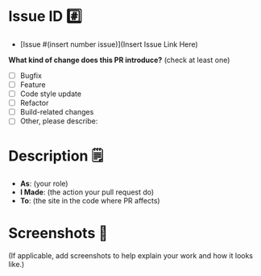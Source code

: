 # Issue ID #️⃣

- [Issue #(insert number issue)](Insert Issue Link Here)

**What kind of change does this PR introduce?** (check at least one)

- [ ] Bugfix
- [ ] Feature
- [ ] Code style update
- [ ] Refactor
- [ ] Build-related changes
- [ ] Other, please describe:

# Description 🗒️

- **As**: (your role)
- **I Made**: (the action your pull request do)
- **To**: (the site in the code where PR affects)

# Screenshots 📸

(If applicable, add screenshots to help explain your work and how it looks like.)